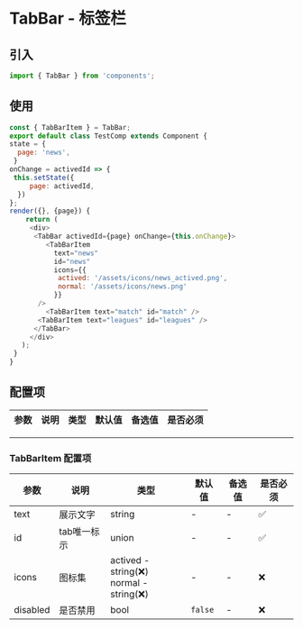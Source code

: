# TabBar - 标签栏

## 引入
```javascript
import { TabBar } from 'components';
```
## 使用

```javascript
const { TabBarItem } = TabBar;
export default class TestComp extends Component {
state = {
  page: 'news',
 }
onChange = activedId => {
 this.setState({
     page: activedId,
  })
};
render({}, {page}) {
    return (
     <div>
      <TabBar activedId={page} onChange={this.onChange}>
         <TabBarItem
           text="news"
           id="news"
           icons={{
            actived: '/assets/icons/news_actived.png',
            normal: '/assets/icons/news.png'
           }}
       />
         <TabBarItem text="match" id="match" />
       <TabBarItem text="leagues" id="leagues" />
      </TabBar>
     </div>
   );
 }
}
```

## 配置项
| 参数 | 说明 | 类型 | 默认值 |备选值 | 是否必须 |
| --- | --- | --- | --- | --- | --- |


---

### TabBarItem 配置项

| 参数 | 说明 | 类型 | 默认值 |备选值 | 是否必须 |
| --- | --- | --- | --- | --- | --- |
| text | 展示文字 | string | - | - | ✅  |
| id | tab唯一标示 | union | - | - | ✅  |
| icons | 图标集 | actived - string(❌)<br>normal - string(❌)<br> | - | - | ❌ |
| disabled | 是否禁用 | bool | `false` | - | ❌ |
